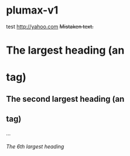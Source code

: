 plumax-v1
=========

test http://yahoo.com ~~Mistaken text.~~

# The largest heading (an <h1> tag)
## The second largest heading (an <h2> tag)
…
###### The 6th largest heading
